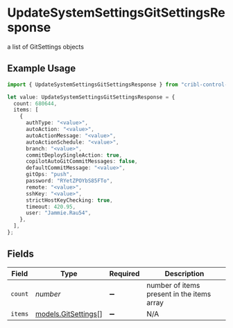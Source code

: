 # UpdateSystemSettingsGitSettingsResponse

a list of GitSettings objects

## Example Usage

```typescript
import { UpdateSystemSettingsGitSettingsResponse } from "cribl-control-plane/models/operations";

let value: UpdateSystemSettingsGitSettingsResponse = {
  count: 680644,
  items: [
    {
      authType: "<value>",
      autoAction: "<value>",
      autoActionMessage: "<value>",
      autoActionSchedule: "<value>",
      branch: "<value>",
      commitDeploySingleAction: true,
      copilotAutoGitCommitMessages: false,
      defaultCommitMessage: "<value>",
      gitOps: "push",
      password: "RYetZPOYbS85FTo",
      remote: "<value>",
      sshKey: "<value>",
      strictHostKeyChecking: true,
      timeout: 420.95,
      user: "Jammie.Rau54",
    },
  ],
};
```

## Fields

| Field                                               | Type                                                | Required                                            | Description                                         |
| --------------------------------------------------- | --------------------------------------------------- | --------------------------------------------------- | --------------------------------------------------- |
| `count`                                             | *number*                                            | :heavy_minus_sign:                                  | number of items present in the items array          |
| `items`                                             | [models.GitSettings](../../models/gitsettings.md)[] | :heavy_minus_sign:                                  | N/A                                                 |